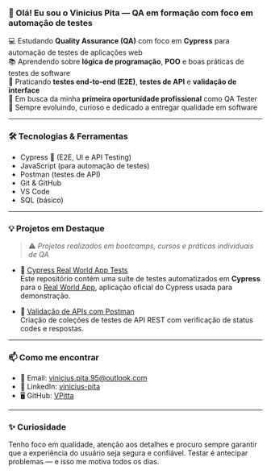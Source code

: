 ### 👋 Olá! Eu sou o Vinicius Pita — QA em formação com foco em automação de testes

💻 Estudando **Quality Assurance (QA)** com foco em **Cypress** para automação de testes de aplicações web  
📚 Aprendendo sobre **lógica de programação**, **POO** e boas práticas de testes de software  
🧪 Praticando **testes end-to-end (E2E)**, **testes de API** e **validação de interface**  
🚀 Em busca da minha **primeira oportunidade profissional** como QA Tester  
🌱 Sempre evoluindo, curioso e dedicado a entregar qualidade em software  

---

### 🛠️ Tecnologias & Ferramentas

- Cypress 🌿 (E2E, UI e API Testing)  
- JavaScript (para automação de testes)  
- Postman (testes de API)  
- Git & GitHub  
- VS Code  
- SQL (básico)  

---

### 💡 Projetos em Destaque

> ⚠️ *Projetos realizados em bootcamps, cursos e práticas individuais de QA*

- 📌 [Cypress Real World App Tests](https://github.com/VPitta/cypress-realworld-tests-vinicius)  
  Este repositório contém uma suíte de testes automatizados em **Cypress** para o [Real World App](https://github.com/cypress-io/cypress-realworld-app), aplicação oficial do Cypress usada para demonstração.

- 📌 [Validação de APIs com Postman](https://github.com/VPitta/nome-do-projeto)  
  Criação de coleções de testes de API REST com verificação de status codes e respostas.

---

### 📫 Como me encontrar

- 📧 Email: vinicius.pita.95@outlook.com  
- 💼 LinkedIn: [vinicius-pita](https://www.linkedin.com/in/vinicius-pita/)  
- 🖥️ GitHub: [VPitta](https://github.com/VPitta)

---


### ✨ Curiosidade

Tenho foco em qualidade, atenção aos detalhes e procuro sempre garantir que a experiência do usuário seja segura e confiável. Testar é antecipar problemas — e isso me motiva todos os dias.
